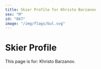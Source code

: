 ```yaml
---
title: Skier Profile for Khristo Barzanov
sex: "M"
id: "867"
image: "/img/flags/bul.svg" 
---
```


# Skier Profile

This page is for: Khristo Barzanov.
    